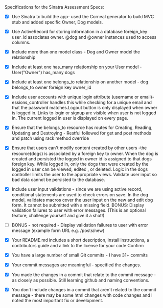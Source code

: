  Specifications for the Sinatra Assessment
Specs:
- [x] Use Sinatra to build the app- used the Corneal generator to build MVC stub and added specific Owner, Dog models.
- [x] Use ActiveRecord for storing information in a database  foreign_key user_id associates owner. @dog and @owner instances used to access columns.
- [x] Include more than one model class - Dog and Owner model the relationship
- [x] Include at least one has_many relationship on your User model -  User("Owner") has_many dogs
- [x] Include at least one belongs_to relationship on another model - dog belongs_to owner  foreign key owner_id
- [x] Include user accounts with unique login attribute (username or email)- essions_controller handles this while checking for a unique email and that      the password matches.Logout button is only displayed when owner is logged in. Links to login or signup are visible when user is not logged in. The current logged in user is displayed on every page.
- [x] Ensure that the belongs_to resource has routes for Creating, Reading, Updating and Destroying - Restful followed for get and post methods and patch using rack method override
- [x] Ensure that users can't modify content created by other users -the resource(dogs) is associated by a foreign key to owner. When the dog is created and persisted the logged in owner id is assigned to that dogs foreign key. While logged in, only the dogs that were created by the logged in user can be viewed, edited , or deleted. Logic in the dogs controller limits the user to the appropriate views.
Validate user input so bad data cannot be persisted to the database.
- [x] Include user input validations - since we are using active record, conditional statements are used to check errors on save. In the dog model, validates macros cover the user input on the new and edit dog form. It cannot be submitted with a missing field.
BONUS: Display validation failures to user with error messages. (This is an optional feature, challenge yourself and give it a shot!)
- [ ] BONUS - not required - Display validation failures to user with error message (example form URL e.g. /posts/new)
- [x] Your README.md includes a short description, install instructions, a contributors guide and a link to the license for your code
Confirm
- [x] You have a large number of small Git commits - I have 31+ commits
- [x] Your commit messages are meaningful - specified the changes. 
- [x] You made the changes in a commit that relate to the commit message - as closely as possible. Still learning  github and naming conventions.
- [x] You don't include changes in a commit that aren't related to the commit message - there may be some html changes with code changes and I noted the most important fix or development.

